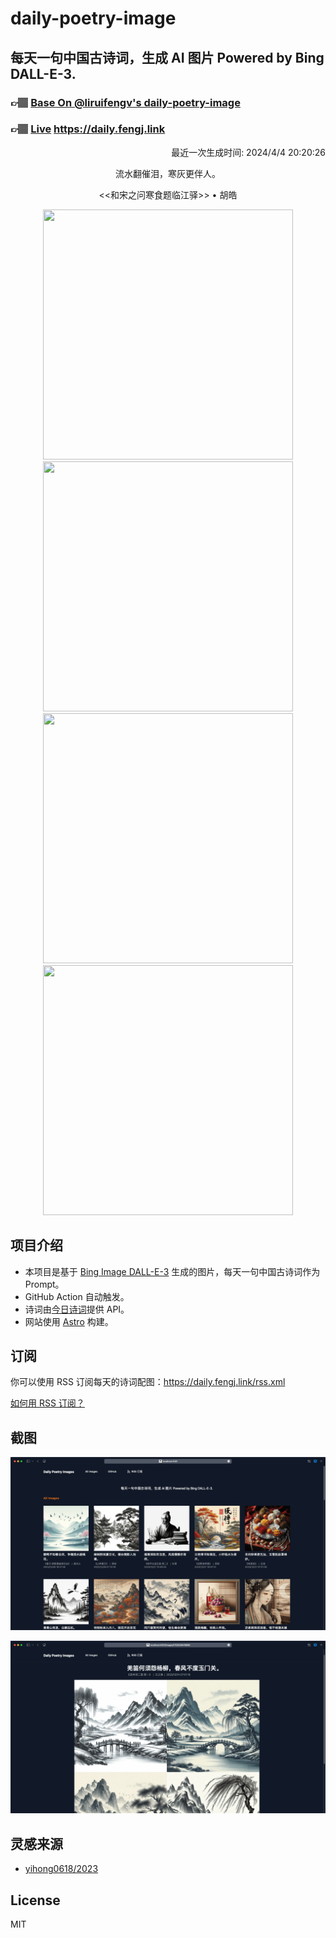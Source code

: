 
# daily-poetry-image

## 每天一句中国古诗词，生成 AI 图片 Powered by Bing DALL-E-3.

### 👉🏽 [Base On @liruifengv's daily-poetry-image](https://github.com/liruifengv/daily-poetry-image)

### 👉🏽 [Live](https://daily.fengj.link) https://daily.fengj.link

<p align="right">
  最近一次生成时间: 2024/4/4 20:20:26
</p>
<p align="center">
流水翻催泪，寒灰更伴人。
</p>
<p align="center">
<<和宋之问寒食题临江驿>> • 胡皓
</p>
<p align="center">
<img src="https://tse1.mm.bing.net/th/id/OIG3.NGwKGAKvzXOWRvmv4KPL" height="400" width="400" />
<img src="https://tse4.mm.bing.net/th/id/OIG3.CVvam1kJNkk6iE3gOTs6" height="400" width="400" />
<img src="https://tse4.mm.bing.net/th/id/OIG3.vPL63Q3j4aA6_51icqsa" height="400" width="400" />
<img src="https://tse1.mm.bing.net/th/id/OIG3.fN621CiziVeHULdRaFDy" height="400" width="400" />
</p>

## 项目介绍

-   本项目是基于 [Bing Image DALL-E-3](https://www.bing.com/images/create) 生成的图片，每天一句中国古诗词作为 Prompt。
-   GitHub Action 自动触发。
-   诗词由[今日诗词](https://www.jinrishici.com/)提供 API。
-   网站使用 [Astro](https://astro.build) 构建。

## 订阅

你可以使用 RSS 订阅每天的诗词配图：https://daily.fengj.link/rss.xml

[如何用 RSS 订阅？](https://zhuanlan.zhihu.com/p/55026716)

## 截图

![图片列表](./screenshots/Snipaste_2023-12-28_21-00-26.png)

![图片详情](./screenshots/Snipaste_2023-12-28_21-00-53.png)

## 灵感来源

-   [yihong0618/2023](https://github.com/yihong0618/2023)

## License

MIT
